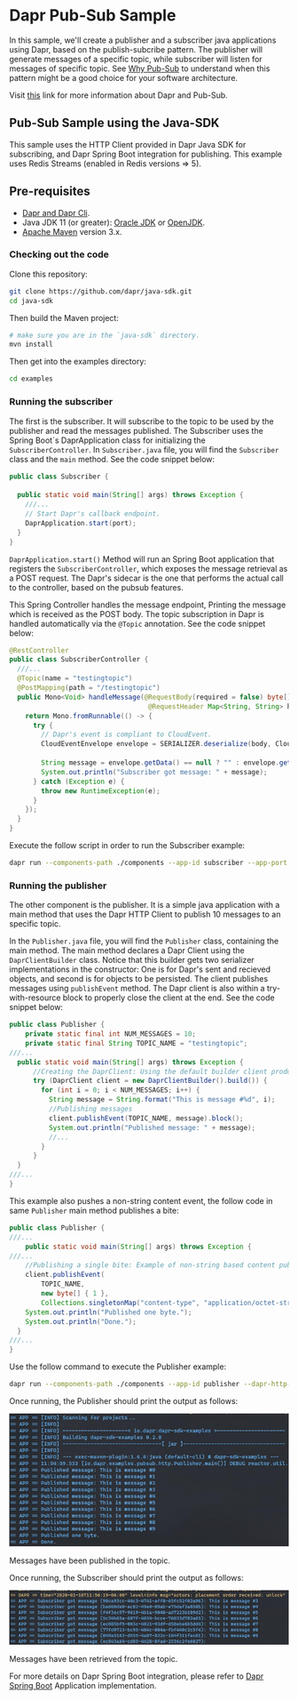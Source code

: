 # Dapr Pub-Sub Sample

In this sample, we'll create a publisher and a subscriber java applications using Dapr, based on the publish-subcribe pattern. The publisher will generate messages of a specific topic, while subscriber will listen for messages of specific topic. See [Why Pub-Sub](#why-pub-sub) to understand when this pattern might be a good choice for your software architecture.

Visit [this](https://github.com/dapr/docs/tree/master/concepts/publish-subscribe-messaging) link for more information about Dapr and Pub-Sub.
 
## Pub-Sub Sample using the Java-SDK

This sample uses the HTTP Client provided in Dapr Java SDK for subscribing, and Dapr Spring Boot integration for publishing. This example uses Redis Streams (enabled in Redis versions => 5).
## Pre-requisites

* [Dapr and Dapr Cli](https://github.com/dapr/docs/blob/master/getting-started/environment-setup.md#environment-setup).
* Java JDK 11 (or greater): [Oracle JDK](https://www.oracle.com/technetwork/java/javase/downloads/index.html#JDK11) or [OpenJDK](https://jdk.java.net/13/).
* [Apache Maven](https://maven.apache.org/install.html) version 3.x.

### Checking out the code

Clone this repository:

```sh
git clone https://github.com/dapr/java-sdk.git
cd java-sdk
```

Then build the Maven project:

```sh
# make sure you are in the `java-sdk` directory.
mvn install
```

Then get into the examples directory:

```sh
cd examples
```

### Running the subscriber

The first is the subscriber. It will subscribe to the topic to be used by the publisher and read the messages published. The Subscriber uses the Spring Boot´s DaprApplication class for initializing the `SubscriberController`. In `Subscriber.java` file, you will find the `Subscriber` class and the `main` method. See the code snippet below:

```java
public class Subscriber {

  public static void main(String[] args) throws Exception {
    ///...
    // Start Dapr's callback endpoint.
    DaprApplication.start(port);
  }
}
```
`DaprApplication.start()` Method will run an Spring Boot application that registers the `SubscriberController`, which exposes the message retrieval as a POST request. The Dapr's sidecar is the one that performs the actual call to the controller, based on the pubsub features.

This Spring Controller handles the message endpoint, Printing the message which is received as the POST body. The topic subscription in Dapr is handled automatically via the `@Topic` annotation. See the code snippet below:

```java
@RestController
public class SubscriberController {
  ///...
  @Topic(name = "testingtopic")
  @PostMapping(path = "/testingtopic")
  public Mono<Void> handleMessage(@RequestBody(required = false) byte[] body,
                                   @RequestHeader Map<String, String> headers) {
    return Mono.fromRunnable(() -> {
      try {
        // Dapr's event is compliant to CloudEvent.
        CloudEventEnvelope envelope = SERIALIZER.deserialize(body, CloudEventEnvelope.class);

        String message = envelope.getData() == null ? "" : envelope.getData();
        System.out.println("Subscriber got message: " + message);
      } catch (Exception e) {
        throw new RuntimeException(e);
      }
    });
  }
}
```
Execute the follow script in order to run the Subscriber example:
```sh
dapr run --components-path ./components --app-id subscriber --app-port 3000 --dapr-http-port 3005 -- java -jar target/dapr-java-sdk-examples-exec.jar io.dapr.examples.pubsub.http.Subscriber -p 3000
```

### Running the publisher

The other component is the publisher. It is a simple java application with a main method that uses the Dapr HTTP Client to publish 10 messages to an specific topic.

In the `Publisher.java` file, you will find the `Publisher` class, containing the main method. The main method declares a Dapr Client using the `DaprClientBuilder` class. Notice that this builder gets two serializer implementations in the constructor: One is for Dapr's sent and recieved objects, and second is for objects to be persisted. The client publishes messages using `publishEvent` method. The Dapr client is also within a try-with-resource block to properly close the client at the end. See the code snippet below:  
```java
public class Publisher {
    private static final int NUM_MESSAGES = 10;
    private static final String TOPIC_NAME = "testingtopic";
///...
  public static void main(String[] args) throws Exception {
      //Creating the DaprClient: Using the default builder client produces an HTTP Dapr Client
      try (DaprClient client = new DaprClientBuilder().build()) {
        for (int i = 0; i < NUM_MESSAGES; i++) {
          String message = String.format("This is message #%d", i);
          //Publishing messages
          client.publishEvent(TOPIC_NAME, message).block();
          System.out.println("Published message: " + message);
          //...
        }
      }
  }
///...
}
```

This example also pushes a non-string content event, the follow code in same `Publisher` main method publishes a bite:

```java
public class Publisher {
///...
    public static void main(String[] args) throws Exception {
///...
    //Publishing a single bite: Example of non-string based content published
    client.publishEvent(
        TOPIC_NAME,
        new byte[] { 1 },
        Collections.singletonMap("content-type", "application/octet-stream")).block();
    System.out.println("Published one byte.");
    System.out.println("Done.");
  }
///...
}
```

Use the follow command to execute the Publisher example:

```sh
dapr run --components-path ./components --app-id publisher --dapr-http-port 3006 -- java -jar target/dapr-java-sdk-examples-exec.jar io.dapr.examples.pubsub.http.Publisher
```

Once running, the Publisher should print the output as follows:

![publisheroutput](../../../../../../resources/img/publisher.png)

Messages have been published in the topic.

Once running, the Subscriber should print the output as follows:

![publisheroutput](../../../../../../resources/img/subscriber.png)

Messages have been retrieved from the topic.

For more details on Dapr Spring Boot integration, please refer to [Dapr Spring Boot](../../../springboot/DaprApplication.java) Application implementation.
